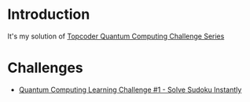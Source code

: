 # Introduction
It's my solution of [Topcoder Quantum Computing Challenge Series](https://www.topcoder.com/blog/a-new-quantum-computing-related-challenge-series-at-topcoder/)

# Challenges
- [Quantum Computing Learning Challenge #1 - Solve Sudoku Instantly](https://www.topcoder.com/challenges/30081256)
